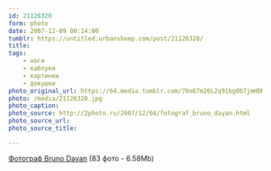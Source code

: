 ```yaml
---
id: 21126320
form: photo
date: 2007-12-09 00:14:00
tumblr: https://untitled.urbansheep.com/post/21126320/
title:
tags:
    - ноги
    - каблуки
    - картинки
    - девушки
photo_original_url: https://64.media.tumblr.com/78n67m26L2q91bg0b7jmHDMn_640.jpg
photo: /media/21126320.jpg
photo_caption: 
photo_source: http://2photo.ru/2007/12/04/fotograf_bruno_dayan.html
photo_source_url:
photo_source_title:

---
```


<p><a href="http://2photo.ru/2007/12/04/fotograf_bruno_dayan.html">Фотограф Bruno Dayan</a> (83 фото - 6.58Mb)</p>
